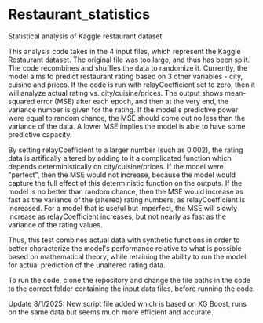 # Restaurant_statistics
Statistical analysis of Kaggle restaurant dataset

This analysis code takes in the 4 input files, which represent the Kaggle Restaurant dataset. The original file was too large, and thus has been split. The code recombines and shuffles the data to randomize it. Currently, the model aims to predict restaurant rating based on 3 other variables - city, cuisine and prices. If the code is run with relayCoefficient set to zero, then it will analyze actual rating vs. city/cuisine/prices. The output shows mean-squared error (MSE) after each epoch, and then at the very end, the variance number is given for the rating. If the model's predictive power were equal to random chance, the MSE should come out no less than the variance of the data. A lower MSE implies the model is able to have some predictive capacity.

By setting relayCoefficient to a larger number (such as 0.002), the rating data is artifically altered by adding to it a complicated function which depends deterministically on city/cuisine/prices. If the model were "perfect", then the MSE would not increase, because the model would capture the full effect of this deterministic function on the outputs. If the model is no better than random chance, then the MSE would increase as fast as the variance of the (altered) rating numbers, as relayCoefficient is increased. For a model that is useful but imperfect, the MSE will slowly increase as relayCoefficient increases, but not nearly as fast as the variance of the rating values. 


Thus, this test combines actual data with synthetic functions in order to better characterize the model's performance relative to what is possible based on mathematical theory, while retaining the ability to run the model for actual prediction of the unaltered rating data.

To run the code, clone the repository and change the file paths in the code to the correct folder containing the input data files, before running the code. 

Update 8/1/2025: New script file added which is based on XG Boost, runs on the same data but seems much more efficient and accurate.
